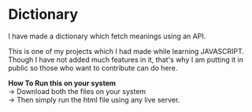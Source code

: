 # Dictionary
I have made a dictionary which fetch meanings using an API.

This is one of my projects which I had made while learning JAVASCRIPT. Though I have not added much features in it, that's why I am putting it in public so those who want to 
contribute can do here.

<strong> How To Run this on your system </strong> <br />
-> Download both the files on your system<br />
-> Then simply run the html file using any live server.
